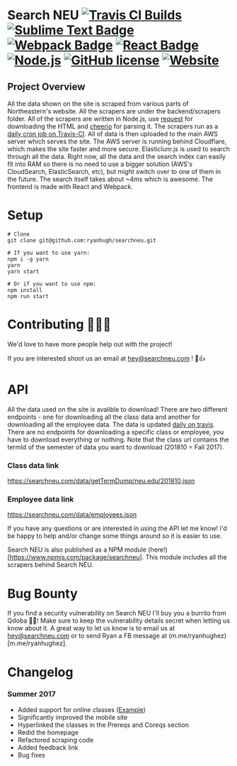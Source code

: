 # Search NEU [![Travis CI Builds](https://travis-ci.org/ryanhugh/searchneu.svg?branch=master)](https://travis-ci.org/ryanhugh/searchneu/) [![Sublime Text Badge](https://cdn.rawgit.com/aleen42/badges/master/src/sublime_text.svg)](#) [![Webpack Badge](https://cdn.rawgit.com/aleen42/badges/master/src/webpack.svg)](#) [![React Badge](https://cdn.rawgit.com/aleen42/badges/master/src/react.svg)](#)  [![Node.js](https://cdn.rawgit.com/aleen42/badges/master/src/node.svg)](#)  [![GitHub license](https://img.shields.io/badge/license-AGPLv3-blue.svg)](#) [![Website](https://img.shields.io/website/https/searchneu.com.svg)](https://searchneu.com)


## Project Overview 
All the data shown on the site is scraped from various parts of Northeastern's website. All the scrapers are under the backend/scrapers folder. All of the scrapers are written in Node.js, use [request](https://github.com/request/request) for downloading the HTML and [cheerio](https://github.com/cheeriojs/cheerio) for parsing it. The scrapers run as a [daily cron job on Travis-CI](https://travis-ci.org/ryanhugh/searchneu/builds). All of data is then uploaded to the main AWS server which serves the site. The AWS server is running behind Cloudflare, which makes the site faster and more secure. Elasticlunr.js is used to search through all the data. Right now, all the data and the search index can easily fit into RAM so there is no need to use a bigger solution (AWS's CloudSearch, ElasticSearch, etc), but might switch over to one of them in the future. The search itself takes about ~4ms which is awesome. The frontend is made with React and Webpack.

# Setup


```
# Clone
git clone git@github.com:ryanhugh/searchneu.git

# If you want to use yarn:
npm i -g yarn
yarn 
yarn start

# Or if you want to use npm:
npm install
npm run start
```

# Contributing 🎉🎉🎉
We'd love to have more people help out with the project! 

If you are interested shoot us an email at [hey@searchneu.com](mailto:hey@searchneu.com) ! 🎉👍


# API

All the data used on the site is avalible to download! There are two different endpoints - one for downloading all the class data and another for downloading all the employee data. The data is updated [daily on travis](https://travis-ci.org/ryanhugh/searchneu/builds). There are no endpoints for downloading a specific class or employee, you have to download everything or nothing.  Note that the class url contains the termId of the semester of data you want to download (201810 = Fall 2017).

### Class data link
https://searchneu.com/data/getTermDump/neu.edu/201810.json

### Employee data link
https://searchneu.com/data/employees.json

If you have any questions or are interested in using the API let me know! I'd be happy to help and/or change some things around so it is easier to use. 

Search NEU is also published as a NPM module (here!)[https://www.npmjs.com/package/searchneu]. This module includes all the scrapers behind Search NEU. 

# Bug Bounty

If you find a security vulnerability on Search NEU I'll buy you a burrito from Qdoba 🌯🎉! Make sure to keep the vulnerability details secret when letting us know about it. A great way to let us know is to email us at hey@searchneu.com or to send Ryan a FB message at (m.me/ryanhughez)[m.me/ryanhughez]. 

# Changelog

### Summer 2017
 - Added support for online classes ([Example](https://searchneu.com/engw3302))
 - Significantly improved the mobile site
 - Hyperlinked the classes in the Prereqs and Coreqs section
 - Redid the homepage
 - Refactored scraping code
 - Added feedback link
 - Bug fixes



